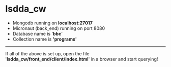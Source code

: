 # lsdda_cw

* Mongodb running on <b>localhost:27017</b>
* Micronaut (back_end) running on port 8080
* Database name is '<b>bbc</b>'
* Collection name is <b>'programs'</b>
---
If all of the above is set up, open the file '<b>lsdda_cw/front_end/client/index.html</b>' in a browser and start querying!
